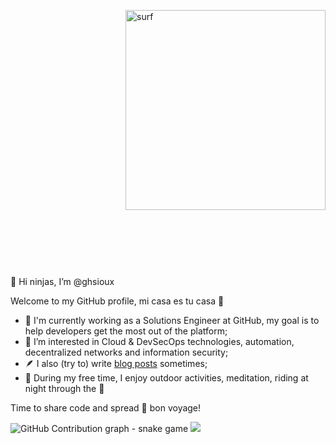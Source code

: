<a href="https://octodex.github.com/"><img src="https://octodex.github.com/images/surftocat.png" width="320" height="320" alt="surf" align="right"> </a></div>
<div style="padding-top: 50%; margin-top: 10em;">
  
</br></br>
👋 Hi ninjas, I’m @ghsioux
</br>

Welcome to my GitHub profile, mi casa es tu casa  👻
- 👾 I'm currently working as a Solutions Engineer at GitHub, my goal is to help developers get the most out of the platform;
- 👀 I’m interested in Cloud & DevSecOps technologies, automation, decentralized networks and information security;
- 🪶 I also (try to) write [blog posts](https://ghsioux.github.io/) sometimes;
- 🌱 During my free time, I enjoy outdoor activities, meditation, riding at night through the 🌃

Time to share code and spread 💜 bon voyage!


![GitHub Contribution graph - snake game](https://raw.githubusercontent.com/ghsioux/generate-snake-animation/output/github-contribution-grid-snake.svg)
<img src="[./controllers_brief.svg](https://raw.githubusercontent.com/ghsioux/generate-snake-animation/output/github-contribution-grid-snake.svg)">

</div>
<!---
ghsioux/ghsioux is a ✨ special ✨ repository because its `README.md` (this file) appears on your GitHub profile.
You can click the Preview link to take a look at your changes.
--->
